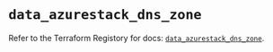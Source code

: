 # `data_azurestack_dns_zone`

Refer to the Terraform Registory for docs: [`data_azurestack_dns_zone`](https://www.terraform.io/docs/providers/azurestack/d/dns_zone).
